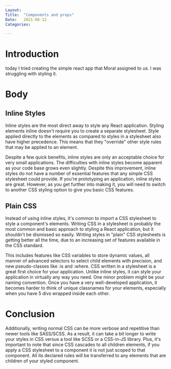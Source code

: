 ```yaml
---
Layout:
Title:	"Components and props"
Date:	2021-08-12
Categories:

---
```


# Introduction

today I tried creating the simple react app that Moral assigned to us.
I was struggling with styling it.

# Body

## Inline Styles

Inline styles are the most direct away to style any React application.
Styling elements inline doesn't require you to create a separate stylesheet.
Style applied directly to the elements as compared to styles in a stylesheet also have higher precedence. This means that they "override" other style rules that may be applied to an element.

Despite a few quick benefits, inline styles are only an acceptable choice for very small applications. The difficulties with inline styles become apparent as your code base grows even slightly.
Despite this improvement, inline styles do not have a number of essential features that any simple CSS stylesheet could provide.
If you're prototyping an application, inline styles are great. However, as you get further into making it, you will need to switch to another CSS styling option to give you basic CSS features.

## Plain CSS

Instead of using inline styles, it's common to import a CSS stylesheet to style a component's elements.
Writing CSS in a stylesheet is probably the most common and basic approach to styling a React application, but it shouldn't be dismissed so easily.
Writing styles in "plain" CSS stylesheets is getting better all the time, due to an increasing set of features available in the CSS standard.

This includes features like CSS variables to store dynamic values, all manner of advanced selectors to select child elements with precision, and new pseudo-classes like :is and :where.
CSS written in a stylesheet is a great first choice for your application. Unlike inline styles, it can style your application in virtually any way you need.
One minor problem might be your naming convention. Once you have a very well-developed application, it becomes harder to think of unique classnames for your elements, especially when you have 5 divs wrapped inside each other.

# Conclusion

Additionally, writing normal CSS can be more verbose and repetitive than newer tools like SASS/SCSS. As a result, it can take a bit longer to write your styles in CSS versus a tool like SCSS or a CSS-in-JS library.
Plus, it's important to note that since CSS cascades to all children elements, if you apply a CSS stylesheet to a component it is not just scoped to that component. All its declared rules will be transferred to any elements that are children of your styled component.